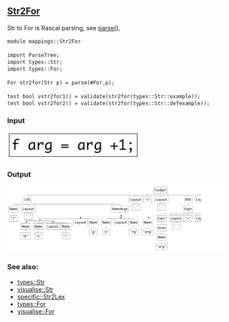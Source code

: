 ## [Str2For](https://github.com/grammarware/bx-parsing/blob/master/src/mappings/Str2For.rsc)

Str to For is Rascal parsing, see
[parse()](http://tutor.rascal-mpl.org/Rascal/Libraries/Prelude/ParseTree/parse/parse.html).

```
module mappings::Str2For

import ParseTree;
import types::Str;
import types::For;

For str2for(Str p) = parse(#For,p);

test bool vstr2for1() = validate(str2for(types::Str::example));
test bool vstr2for2() = validate(str2for(types::Str::defexample));
```

### Input

![Input](https://github.com/grammarware/bx-parsing/raw/master/img/Str.png)

### Output

![Output](https://github.com/grammarware/bx-parsing/raw/master/img/For.png)

### See also:
* [types::Str](https://github.com/grammarware/bx-parsing/blob/master/src/types/Str.rsc)
* [visualise::Str](https://github.com/grammarware/bx-parsing/blob/master/src/visualise/Str.rsc)
* [specific::Str2Lex](https://github.com/grammarware/bx-parsing/blob/master/src/specific/Str2Lex.rsc)
* [types::For](https://github.com/grammarware/bx-parsing/blob/master/src/types/For.rsc)
* [visualise::For](https://github.com/grammarware/bx-parsing/blob/master/src/visualise/For.rsc)
